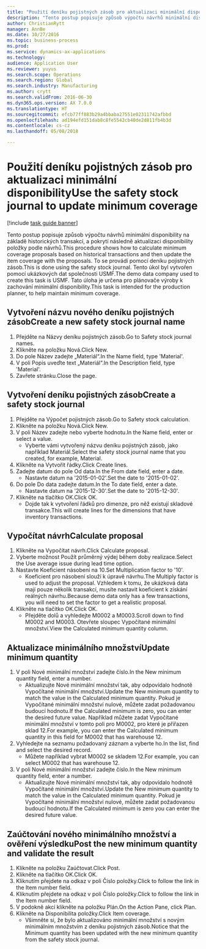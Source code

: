 ```yaml
--- 
title: "Použití deníku pojistných zásob pro aktualizaci minimální disponibility"
description: "Tento postup popisuje způsob výpočtu návrhů minimální disponibility na základě historických transakcí, a pokrytí následně aktualizaci disponibility položky podle návrhů."
author: ChristianRytt
manager: AnnBe
ms.date: 10/27/2016
ms.topic: business-process
ms.prod: 
ms.service: dynamics-ax-applications
ms.technology: 
audience: Application User
ms.reviewer: yuyus
ms.search.scope: Operations
ms.search.region: Global
ms.search.industry: Manufacturing
ms.author: crytt
ms.search.validFrom: 2016-06-30
ms.dyn365.ops.version: AX 7.0.0
ms.translationtype: HT
ms.sourcegitcommit: efcb77ff883b29a4bbaba27551e02311742afbbd
ms.openlocfilehash: ad194efd151dab8c8fe5542cb40de2d811fb4b3d
ms.contentlocale: cs-cz
ms.lasthandoff: 05/08/2018

---
```

# <a name="use-the-safety-stock-journal-to-update-minimum-coverage"></a><span data-ttu-id="bb116-103">Použití deníku pojistných zásob pro aktualizaci minimální disponibility</span><span class="sxs-lookup"><span data-stu-id="bb116-103">Use the safety stock journal to update minimum coverage</span></span>

[!include [task guide banner](../../includes/task-guide-banner.md)]

<span data-ttu-id="bb116-104">Tento postup popisuje způsob výpočtu návrhů minimální disponibility na základě historických transakcí, a pokrytí následně aktualizaci disponibility položky podle návrhů.</span><span class="sxs-lookup"><span data-stu-id="bb116-104">This procedure shows how to calculate minimum coverage proposals based on historical transactions and then update the item coverage with the proposals.</span></span> <span data-ttu-id="bb116-105">To se provádí pomocí deníku pojistných zásob.</span><span class="sxs-lookup"><span data-stu-id="bb116-105">This is done using the safety stock journal.</span></span> <span data-ttu-id="bb116-106">Tento úkol byl vytvořen pomocí ukázkových dat společnosti USMF.</span><span class="sxs-lookup"><span data-stu-id="bb116-106">The demo data company used to create this task is USMF.</span></span> <span data-ttu-id="bb116-107">Tato úloha je určena pro plánovače výroby k zachování minimální disponibility.</span><span class="sxs-lookup"><span data-stu-id="bb116-107">This task is intended for the production planner, to help maintain minimum coverage.</span></span>


## <a name="create-a-new-safety-stock-journal-name"></a><span data-ttu-id="bb116-108">Vytvoření názvu nového deníku pojistných zásob</span><span class="sxs-lookup"><span data-stu-id="bb116-108">Create a new safety stock journal name</span></span>
1. <span data-ttu-id="bb116-109">Přejděte na Názvy deníku pojistných zásob.</span><span class="sxs-lookup"><span data-stu-id="bb116-109">Go to Safety stock journal names.</span></span>
2. <span data-ttu-id="bb116-110">Klikněte na položku Nová.</span><span class="sxs-lookup"><span data-stu-id="bb116-110">Click New.</span></span>
3. <span data-ttu-id="bb116-111">Do pole Název zadejte „Materiál“.</span><span class="sxs-lookup"><span data-stu-id="bb116-111">In the Name field, type 'Material'.</span></span>
4. <span data-ttu-id="bb116-112">V poli Popis uveďte text „Materiál“.</span><span class="sxs-lookup"><span data-stu-id="bb116-112">In the Description field, type 'Material'.</span></span>
5. <span data-ttu-id="bb116-113">Zavřete stránku.</span><span class="sxs-lookup"><span data-stu-id="bb116-113">Close the page.</span></span>

## <a name="create-a-safety-stock-journal"></a><span data-ttu-id="bb116-114">Vytvoření deníku pojistných zásob</span><span class="sxs-lookup"><span data-stu-id="bb116-114">Create a safety stock journal</span></span>
1. <span data-ttu-id="bb116-115">Přejděte na Výpočet pojistných zásob.</span><span class="sxs-lookup"><span data-stu-id="bb116-115">Go to Safety stock calculation.</span></span>
2. <span data-ttu-id="bb116-116">Klikněte na položku Nová.</span><span class="sxs-lookup"><span data-stu-id="bb116-116">Click New.</span></span>
3. <span data-ttu-id="bb116-117">V poli Název zadejte nebo vyberte hodnotu.</span><span class="sxs-lookup"><span data-stu-id="bb116-117">In the Name field, enter or select a value.</span></span>
    * <span data-ttu-id="bb116-118">Vyberte vámi vytvořený názvu deníku pojistných zásob, jako například Materiál.</span><span class="sxs-lookup"><span data-stu-id="bb116-118">Select the safety stock journal name that you created, for example, Material.</span></span>  
4. <span data-ttu-id="bb116-119">Klikněte na Vytvořit řádky.</span><span class="sxs-lookup"><span data-stu-id="bb116-119">Click Create lines.</span></span>
5. <span data-ttu-id="bb116-120">Zadejte datum do pole Od data.</span><span class="sxs-lookup"><span data-stu-id="bb116-120">In the From date field, enter a date.</span></span>
    * <span data-ttu-id="bb116-121">Nastavte datum na '2015-01-02'.</span><span class="sxs-lookup"><span data-stu-id="bb116-121">Set the date to '2015-01-02'.</span></span>  
6. <span data-ttu-id="bb116-122">Do pole Do data zadejte datum.</span><span class="sxs-lookup"><span data-stu-id="bb116-122">In the To date field, enter a date.</span></span>
    * <span data-ttu-id="bb116-123">Nastavte datum na '2015-12-30'.</span><span class="sxs-lookup"><span data-stu-id="bb116-123">Set the date to '2015-12-30'.</span></span>  
7. <span data-ttu-id="bb116-124">Klikněte na tlačítko OK.</span><span class="sxs-lookup"><span data-stu-id="bb116-124">Click OK.</span></span>
    * <span data-ttu-id="bb116-125">Dojde tak k vytvoření řádků pro dimenze, pro něž existují skladové transakce.</span><span class="sxs-lookup"><span data-stu-id="bb116-125">This will create lines for the dimensions that have inventory transactions.</span></span>  

## <a name="calculate-proposal"></a><span data-ttu-id="bb116-126">Vypočítat návrh</span><span class="sxs-lookup"><span data-stu-id="bb116-126">Calculate proposal</span></span>
1. <span data-ttu-id="bb116-127">Klikněte na Vypočítat návrh.</span><span class="sxs-lookup"><span data-stu-id="bb116-127">Click Calculate proposal.</span></span>
2. <span data-ttu-id="bb116-128">Vyberte možnost Použít průměrný výdej během doby realizace.</span><span class="sxs-lookup"><span data-stu-id="bb116-128">Select the Use average issue during lead time option.</span></span>
3. <span data-ttu-id="bb116-129">Nastavte Koeficient násobení na 10.</span><span class="sxs-lookup"><span data-stu-id="bb116-129">Set Multiplication factor to '10'.</span></span>
    * <span data-ttu-id="bb116-130">Koeficient pro násobení slouží k úpravě návrhu.</span><span class="sxs-lookup"><span data-stu-id="bb116-130">The Multiply factor is used to adjust the proposal.</span></span> <span data-ttu-id="bb116-131">Vzhledem k tomu, že ukázková data mají pouze několik transakcí, musíte nastavit koeficient k získání reálných návrhu.</span><span class="sxs-lookup"><span data-stu-id="bb116-131">Because demo data only has a few transactions, you will need to set the factor to get a realistic proposal.</span></span>  
4. <span data-ttu-id="bb116-132">Klikněte na tlačítko OK.</span><span class="sxs-lookup"><span data-stu-id="bb116-132">Click OK.</span></span>
    * <span data-ttu-id="bb116-133">Přejděte dolů a vyhledejte M0002 a M0003.</span><span class="sxs-lookup"><span data-stu-id="bb116-133">Scroll down to find M0002 and M0003.</span></span> <span data-ttu-id="bb116-134">Otevřete sloupec Vypočítané minimální množství.</span><span class="sxs-lookup"><span data-stu-id="bb116-134">View the Calculated minimum quantity column.</span></span>   

## <a name="update-minimum-quantity"></a><span data-ttu-id="bb116-135">Aktualizace minimálního množství</span><span class="sxs-lookup"><span data-stu-id="bb116-135">Update minimum quantity</span></span>
1. <span data-ttu-id="bb116-136">V poli Nové minimální množství zadejte číslo.</span><span class="sxs-lookup"><span data-stu-id="bb116-136">In the New minimum quantity field, enter a number.</span></span>
    * <span data-ttu-id="bb116-137">Aktualizujte Nové minimální množství tak, aby odpovídalo hodnotě Vypočítané minimální množství.</span><span class="sxs-lookup"><span data-stu-id="bb116-137">Update the New minimum quantity to match the value in the Calculated minimum quantity.</span></span> <span data-ttu-id="bb116-138">Pokud je Vypočítané minimální množství nulové, můžete zadat požadovanou budoucí hodnotu.</span><span class="sxs-lookup"><span data-stu-id="bb116-138">If the Calculated minimum is zero,  you can enter the desired future value.</span></span> <span data-ttu-id="bb116-139">Například můžete zadat Vypočítané minimální množství v tomto poli pro M0002, pro které je přiřazen sklad 12.</span><span class="sxs-lookup"><span data-stu-id="bb116-139">For example, you can enter the Calculated minimum quantity in this field for M0002 that has warehouse 12.</span></span>  
2. <span data-ttu-id="bb116-140">Vyhledejte na seznamu požadovaný záznam a vyberte ho.</span><span class="sxs-lookup"><span data-stu-id="bb116-140">In the list, find and select the desired record.</span></span>
    * <span data-ttu-id="bb116-141">Můžete například vybrat M0002 se skladem 12.</span><span class="sxs-lookup"><span data-stu-id="bb116-141">For example, you can select M0002 that has warehouse 12.</span></span>  
3. <span data-ttu-id="bb116-142">V poli Nové minimální množství zadejte číslo.</span><span class="sxs-lookup"><span data-stu-id="bb116-142">In the New minimum quantity field, enter a number.</span></span>
    * <span data-ttu-id="bb116-143">Aktualizujte Nové minimální množství tak, aby odpovídalo hodnotě Vypočítané minimální množství.</span><span class="sxs-lookup"><span data-stu-id="bb116-143">Update the New minimum quantity to match the value in the Calculated minimum quantity.</span></span> <span data-ttu-id="bb116-144">Pokud je Vypočítané minimální množství nulové, můžete zadat požadovanou budoucí hodnotu.</span><span class="sxs-lookup"><span data-stu-id="bb116-144">If the Calculated minimum is zero you can enter the desired future value.</span></span>  

## <a name="post-the-new-minimum-quantity-and-validate-the-result"></a><span data-ttu-id="bb116-145">Zaúčtování nového minimálního množství a ověření výsledku</span><span class="sxs-lookup"><span data-stu-id="bb116-145">Post the new minimum quantity and validate the result</span></span>
1. <span data-ttu-id="bb116-146">Klikněte na položku Zaúčtovat.</span><span class="sxs-lookup"><span data-stu-id="bb116-146">Click Post.</span></span>
2. <span data-ttu-id="bb116-147">Klikněte na tlačítko OK.</span><span class="sxs-lookup"><span data-stu-id="bb116-147">Click OK.</span></span>
3. <span data-ttu-id="bb116-148">Kliknutím přejdete na odkaz v poli Číslo položky.</span><span class="sxs-lookup"><span data-stu-id="bb116-148">Click to follow the link in the Item number field.</span></span>
4. <span data-ttu-id="bb116-149">Kliknutím přejdete na odkaz v poli Číslo položky.</span><span class="sxs-lookup"><span data-stu-id="bb116-149">Click to follow the link in the Item number field.</span></span>
5. <span data-ttu-id="bb116-150">V podokně akcí klikněte na položku Plán.</span><span class="sxs-lookup"><span data-stu-id="bb116-150">On the Action Pane, click Plan.</span></span>
6. <span data-ttu-id="bb116-151">Klikněte na Disponibilita položky.</span><span class="sxs-lookup"><span data-stu-id="bb116-151">Click Item coverage.</span></span>
    * <span data-ttu-id="bb116-152">Všimněte si, že bylo aktualizováno minimální množství s novým minimálním množstvím z deníku pojistných zásob.</span><span class="sxs-lookup"><span data-stu-id="bb116-152">Notice that the Minimum quantity has been updated with the new minimum quantity from the safety stock journal.</span></span>  


